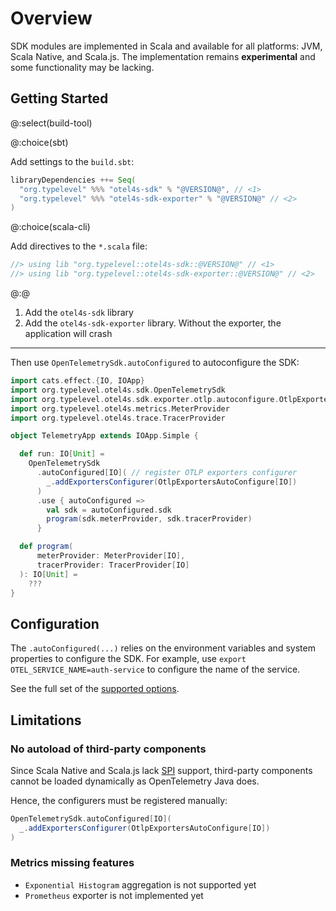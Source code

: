 # Overview

SDK modules are implemented in Scala and available for all platforms: JVM, Scala Native, and Scala.js.
The implementation remains **experimental** and some functionality may be lacking.

## Getting Started

@:select(build-tool)

@:choice(sbt)

Add settings to the `build.sbt`:

```scala
libraryDependencies ++= Seq(
  "org.typelevel" %%% "otel4s-sdk" % "@VERSION@", // <1>
  "org.typelevel" %%% "otel4s-sdk-exporter" % "@VERSION@" // <2>
)
```

@:choice(scala-cli)

Add directives to the `*.scala` file:

```scala
//> using lib "org.typelevel::otel4s-sdk::@VERSION@" // <1>
//> using lib "org.typelevel::otel4s-sdk-exporter::@VERSION@" // <2>
```

@:@

1. Add the `otel4s-sdk` library
2. Add the `otel4s-sdk-exporter` library. Without the exporter, the application will crash

_______

Then use `OpenTelemetrySdk.autoConfigured` to autoconfigure the SDK:
```scala mdoc:silent:reset
import cats.effect.{IO, IOApp}
import org.typelevel.otel4s.sdk.OpenTelemetrySdk
import org.typelevel.otel4s.sdk.exporter.otlp.autoconfigure.OtlpExportersAutoConfigure
import org.typelevel.otel4s.metrics.MeterProvider
import org.typelevel.otel4s.trace.TracerProvider

object TelemetryApp extends IOApp.Simple {

  def run: IO[Unit] =
    OpenTelemetrySdk
      .autoConfigured[IO]( // register OTLP exporters configurer
        _.addExportersConfigurer(OtlpExportersAutoConfigure[IO]) 
      )
      .use { autoConfigured =>
        val sdk = autoConfigured.sdk
        program(sdk.meterProvider, sdk.tracerProvider)
      }

  def program(
      meterProvider: MeterProvider[IO], 
      tracerProvider: TracerProvider[IO]
  ): IO[Unit] =
    ???
}
```

## Configuration

The `.autoConfigured(...)` relies on the environment variables and system properties to configure the SDK.
For example, use `export OTEL_SERVICE_NAME=auth-service` to configure the name of the service.

See the full set of the [supported options](configuration.md).

## Limitations

### No autoload of third-party components

Since Scala Native and Scala.js lack [SPI](https://docs.oracle.com/javase/tutorial/sound/SPI-intro.html) support, 
third-party components cannot be loaded dynamically as OpenTelemetry Java does.

Hence, the configurers must be registered manually:
```scala mdoc:silent
OpenTelemetrySdk.autoConfigured[IO](
  _.addExportersConfigurer(OtlpExportersAutoConfigure[IO])
)
```

### Metrics missing features

- `Exponential Histogram` aggregation is not supported yet
- `Prometheus` exporter is not implemented yet
